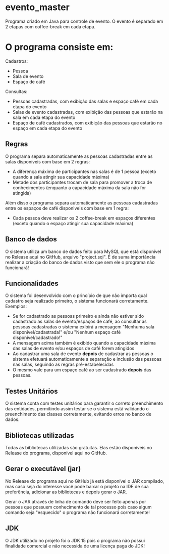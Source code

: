 # evento_master
Programa criado em Java para controle de evento.
O evento é separado em 2 etapas com coffee-break em cada etapa.

# O programa consiste em:
Cadastros:
* Pessoa
* Sala de evento
* Espaço de café

Consultas:
* Pessoas cadastradas, com exibição das salas e espaço café em cada etapa do evento
* Salas de evento cadastradas, com exibição das pessoas que estarão na sala em cada etapa do evento
* Espaço de café cadastrados, com exibição das pessoas que estarão no espaço em cada etapa do evento

## Regras
O programa separa automaticamente as pessoas cadastradas entre as salas disponíveis com base em 2 regras:
* A diferença máxima de participantes nas salas é de 1 pessoa (exceto quando a sala atingir sua capacidade máxima)
* Metade dos participantes trocam de sala para promover a troca de conhecimentos (enquanto a capacidade máxima da sala não for atingida)

Além disso o programa separa automaticamente as pessoas cadastradas entre os espaços de café disponiveis com base em 1 regra:
* Cada pessoa deve realizar os 2 coffee-break em espaços diferentes (exceto quando o espaço atingir sua capacidade máxima)

## Banco de dados
O sistema utiliza um banco de dados feito para MySQL que está disponível no Release aqui no GitHub, arquivo "project.sql".
É de suma importância realizar a criação do banco de dados visto que sem ele o programa não funcionará!

## Funcionalidades
O sistema foi desenvolvido com o princípio de que não importa qual cadastro seja realizado primeiro, o sistema funcionará corretamente.
Exemplos:
* Se for cadastrado as pessoas primeiro e ainda não estiver sido cadastrado as salas de evento/espaços de café, ao consultar as pessoas cadastradas o sistema exibirá a mensagem "Nenhuma sala disponível/cadastrada!" e/ou "Nenhum espaço café disponível/cadastrado!"
* A mensagem acima também é exibido quando a capacidade máxima das salas de evento e/ou espaços de café forem atingidos
* Ao cadastrar uma sala de evento **depois** de cadastrar as pessoas o sistema efetuará automaticamente a separação e inclusão das pessoas nas salas, seguindo as regras pré-estabelecidas
* O mesmo vale para um espaço café ao ser cadastrado **depois** das pessoas.

## Testes Unitários
O sistema conta com testes unitários para garantir o correto preenchimento das entidades, permitindo assim testar se o sistema está validando o preenchimento das classes corretamente, evitando erros no banco de dados.

## Bibliotecas utilizadas
Todas as bibliotecas utilizadas são gratuitas.
Elas estão disponíveis no Release do programa, disponível aqui no GitHub.

## Gerar o executável (jar)
No Release do programa aqui no GitHub já está disponível o JAR compilado, mas caso seja do interesse você pode baixar o projeto na IDE de sua preferência, adicionar as bibliotecas e depois gerar o JAR.

Gerar o JAR através de linha de comando deve ser feito apenas por pessoas que possuem conhecimento de tal processo pois caso algum comando seja "esquecido" o programa não funcionará corretamente!

## JDK
O JDK utilizado no projeto foi o JDK 15 pois o programa não possui finalidade comercial e não necessida de uma licença paga do JDK!
